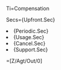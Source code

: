 Ti=Compensation

Secs={Upfront.Sec}<li>{Periodic.Sec}<li>{Usage.Sec}<li>{Cancel.Sec}<li>{Support.Sec}

=[Z/Agt/Out/0]
